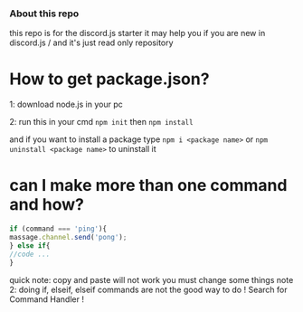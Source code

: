 ### __About this repo__
this repo is for the discord.js starter it may help you if you are new in discord.js / and it's just read only repository 


# How to get package.json?
1: download node.js in your pc

2: run this in your cmd `npm init` then `npm install` 

and if you want to install a package type `npm i <package name>` or `npm uninstall <package name>` to uninstall it

# __can I make more than one command and how__?
```js
if (command === 'ping'){
massage.channel.send('pong');
} else if{
//code ...
}
```
quick note: copy and paste will not work you must change some things
note 2: doing if, elseif, elseif commands are not the good way to do ! Search for Command Handler !
